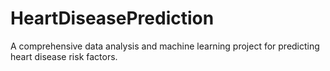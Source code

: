 # HeartDiseasePrediction
A comprehensive data analysis and machine learning project for predicting heart disease risk factors.
